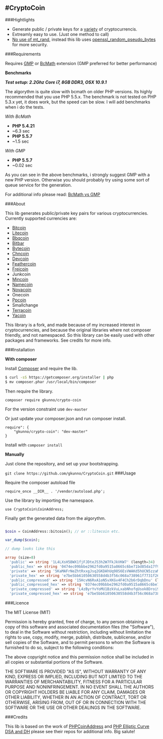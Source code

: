 #CryptoCoin
---

###Hightlights

- Generate public / private keys for a [variety](https://github.com/gkunno/CryptoCoin#about) of cryptocurrencis.
- Extreamly easy to use. (Just one method to call)
- [No use of mt_rand](http://phpsecurity.readthedocs.org/en/latest/Insufficient-Entropy-For-Random-Values.html), instead this lib uses [openssl_random_pseudo_bytes](http://us3.php.net/openssl_random_pseudo_bytes) for more security.

###Requirements

Requires [GMP](http://www.php.net/manual/en/book.gmp.php) or [BcMath](http://www.php.net/manual/en/book.bc.php) extension (GMP preferred for better performance)

**Benchmarks**

***Test setup: 2.2Ghz Core i7, 8GB DDR3, OSX 10.9.1***

The algorythm is quite slow with bcmath on older PHP versions. Its highly recommended
that you use PHP 5.5.x. The benchmark is not tested on PHP 5.3.x yet, it does work, but the speed
can be slow. I will add benchmarks when i do the tests.

*With BcMath*

- **PHP 5.4.21**
- ~6.3 sec
- **PHP 5.5.7**
- ~1.5 sec

*With GMP*

- **PHP 5.5.7**
- ~0.02 sec

As you can see in the above benchmarks, i strongly suggest GMP with a new PHP version.
Otherwise you should probably try using some sort of queue service for the generation.

For additional info please read: [BcMath vs GMP](http://phpseclib.sourceforge.net/math/intro.html)

###About

This lib generates public/private key pairs for various cryptocurrencies. Currently
supported currencies are:

- [Bitcoin](http://bitcoin.org/)
- [Litecoin](https://litecoin.org/)
- [Bbqcoin](http://bbqcoin.org/)
- [Bitbar](http://bitbar.biz/downloads)
- [Bytecoin](http://bytecoin.biz/)
- [Chncoin](http://chncoin.org/)
- [Devcoin](http://devcoin.org/)
- [Feathercoin](http://feathercoin.com/)
- [Freicoin](http://freico.in/)
- Junkcoin
- [Mincoin](http://www.min-coin.org/)
- [Namecoin](https://www.namecoin.org/)
- [Novacoin](http://novacoin.org/)
- Onecoin
- [Ppcoin](https://en.bitcoin.it/wiki/PPCoin)
- Smallchange
- [Terracoin](http://terracoin.org/)
- [Yacoin](http://www.yacoin.org/)

This library is a fork, and made because of my increased interest in cryptocurrencies,
and because the original libraries where not composer friendly, and not namespaced. So this library can be easily used
with other packages and frameworks. See credits for more info.

###Installation

**With composer**

Install [Composer](http://getcomposer.org/) and require the lib.

```bash
$ curl -sS https://getcomposer.org/installer | php
$ mv composer.phar /usr/local/bin/composer
```

Then require the library.

```composer require gkunno/crypto-coin```

For the version constraint use ```dev-master```

Or just update your composer.json and run composer install.

```
require": {
    "gkunno/crypto-coin": "dev-master"
}
```

Install with ```composer install```

**Manually**

Just clone the repository, and set up your bootstrapping.

```git clone https://github.com/gkunno/CryptoCoin.git```
###Usage

Require the composer autoload file

```require_once __DIR__ . '/vendor/autoload.php';```

Use the library by importing the namespace.

```use CryptoCoin\CoinAddress;```

Finally get the generated data from the algorythm.

```php

$coin = CoinAddress::bitcoin(); // or ::litecoin etc.

var_dump($coin);

// dump looks like this

array (size=8)
  'public' => string '1L4LXsH5BWX1fjFJDteJ53h2W7FkJkVKW7' (length=34)
  'public_hex' => string '0474ec09bbbe2962fd0a9515a8665c6be71bd85da17f92b24d26999056a14787c4f6551b3d022ffd177ca99502d06fefb2280d2781eebfb22559f8cfc449420bc9' (length=130)
  'private' => string '5KaMAFrNeZhtRxxgJsq2GKDAhUq98S6EsVWAKd5hUCN5zzaMh3M' (length=51)
  'private_hex' => string 'e7be5bb61050630558d4b3f56c068a738961f7731f26911cb0935bfb6ef52dfe' (length=64)
  'public_compressed' => string '15HcvN6RxA1oN5vXKGv4F4Ch2b6rDqbDnu' (length=34)
  'public_compressed_hex' => string '0374ec09bbbe2962fd0a9515a8665c6be71bd85da17f92b24d26999056a14787c4' (length=66)
  'private_compressed' => string 'L4zByrYvYoMU1BzkVuLxabNhofqUsok8Droi9CFjd3A54kDdReK6' (length=52)
  'private_compressed_hex' => string 'e7be5bb61050630558d4b3f56c068a738961f7731f26911cb0935bfb6ef52dfe' (length=64)

```

###Licence

The MIT License (MIT)

Permission is hereby granted, free of charge, to any person obtaining a copy
of this software and associated documentation files (the "Software"), to deal
in the Software without restriction, including without limitation the rights
to use, copy, modify, merge, publish, distribute, sublicense, and/or sell
copies of the Software, and to permit persons to whom the Software is
furnished to do so, subject to the following conditions:

The above copyright notice and this permission notice shall be included in
all copies or substantial portions of the Software.

THE SOFTWARE IS PROVIDED "AS IS", WITHOUT WARRANTY OF ANY KIND, EXPRESS OR
IMPLIED, INCLUDING BUT NOT LIMITED TO THE WARRANTIES OF MERCHANTABILITY,
FITNESS FOR A PARTICULAR PURPOSE AND NONINFRINGEMENT. IN NO EVENT SHALL THE
AUTHORS OR COPYRIGHT HOLDERS BE LIABLE FOR ANY CLAIM, DAMAGES OR OTHER
LIABILITY, WHETHER IN AN ACTION OF CONTRACT, TORT OR OTHERWISE, ARISING FROM,
OUT OF OR IN CONNECTION WITH THE SOFTWARE OR THE USE OR OTHER DEALINGS IN
THE SOFTWARE.

###Credits

This lib is based on the work of [PHPCoinAddress](https://github.com/gkunno/PHPCoinAddress)
and [PHP Elliptic Curve DSA and DH](https://github.com/mdanter/phpecc) please see their repos
for additional info. Big salute!
